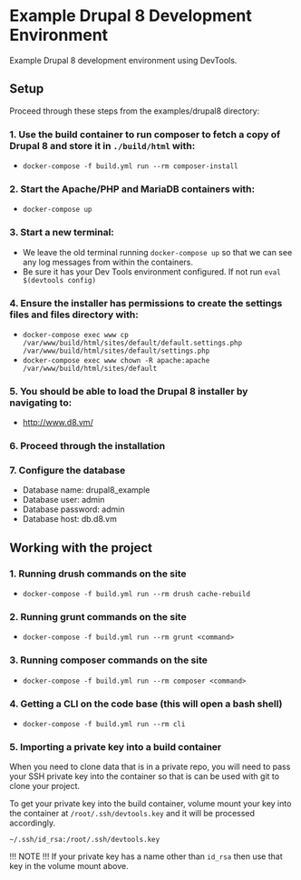 # Example Drupal 8 Development Environment

Example Drupal 8 development environment using DevTools.

## Setup

Proceed through these steps from the examples/drupal8 directory:

### 1. Use the build container to run composer to fetch a copy of Drupal 8 and store it in `./build/html` with:

  - `docker-compose -f build.yml run --rm composer-install`

### 2. Start the Apache/PHP and MariaDB containers with:

  - `docker-compose up`

### 3. Start a new terminal:

  - We leave the old terminal running `docker-compose up` so that we can see any log messages from within the containers.
  - Be sure it has your Dev Tools environment configured. If not run `eval $(devtools config)`

### 4. Ensure the installer has permissions to create the settings files and files directory with:

  - `docker-compose exec www cp /var/www/build/html/sites/default/default.settings.php /var/www/build/html/sites/default/settings.php`
  - `docker-compose exec www chown -R apache:apache /var/www/build/html/sites/default`

### 5. You should be able to load the Drupal 8 installer by navigating to:

  - http://www.d8.vm/

### 6. Proceed through the installation

### 7. Configure the database

  - Database name: drupal8_example
  - Database user: admin
  - Database password: admin
  - Database host: db.d8.vm

## Working with the project

### 1. Running drush commands on the site

  - `docker-compose -f build.yml run --rm drush cache-rebuild`

### 2. Running grunt commands on the site

  - `docker-compose -f build.yml run --rm grunt <command>`

### 3. Running composer commands on the site

  - `docker-compose -f build.yml run --rm composer <command>`

### 4. Getting a CLI on the code base (this will open a bash shell)

  - `docker-compose -f build.yml run --rm cli`

### 5. Importing a private key into a build container

When you need to clone data that is in a private repo, you will need to pass your
SSH private key into the container so that is can be used with git to clone your
project.  

To get your private key into the build container, volume mount your key into the container at `/root/.ssh/devtools.key` and it will be processed accordingly.

`~/.ssh/id_rsa:/root/.ssh/devtools.key`

!!! NOTE !!!
If your private key has a name other than `id_rsa` then use that key in the volume mount above.

